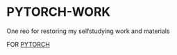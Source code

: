 # PYTORCH-WORK

One reo for restoring my selfstudying work and materials 

FOR [PYTORCH](https://www.bilibili.com/video/BV1Y7411d7Ys/?spm_id_from=333.999.0.0)

